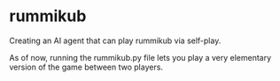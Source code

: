 # rummikub
Creating an AI agent that can play rummikub via self-play.

As of now, running the rummikub.py file lets you play a very elementary version of the game between two players.
